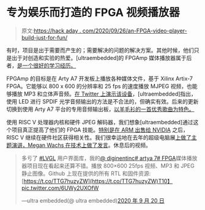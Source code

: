 # 专为娱乐而打造的 FPGA 视频播放器

> 原文:[https://hack aday . com/2020/09/26/an-FPGA-video-player-build-just-for-fun/](https://hackaday.com/2020/09/26/an-fpga-video-player-built-just-for-fun/)

有时，项目是出于需要而产生的；需要解决的问题的解决方案。其他时候，他们只是出于对创造和实验的热爱。[ultraembedded]的 FPGAmp 媒体播放器属于后者，[是一个很好的学习经历。](https://github.com/ultraembedded/FPGAmp)

FPGAmp 的目标是在 Arty A7 开发板上播放各种媒体文件，基于 Xilinx Artix-7 FPGA。它能够以 800 x 600 的分辨率和 25 fps 的速度播放 MJPEG 视频，也能够播放 MP3 和立体声音频。[在 Twitter 上演示该设备](https://twitter.com/ultraembedded/status/1300416716191576064)，[ultraembedded]指出，使用 LED 进行 SPDIF 光学音频输出的方法是不合法的，但确实有效。后来的更新切换到使用 Arty A7 平台的专用音频输出板，[以羊毛衫的一首优秀歌曲为特色。](https://twitter.com/ultraembedded/status/1307654740361256960)

使用 RISC V 处理器内核和硬件 JPEG 解码器，我们想象[ultraembedded]通过这个项目真正提高了他们的 FPGA 技能。[特别是在 ARM 出售给 NVIDIA](https://hackaday.com/2020/09/14/nvidia-acquires-arm-for-40-billion/) 之后，RISC V 继续在硬件社区获得相关性。我们很幸运地在去年的超级电脑展[上做了主题演讲，Megan Wachs 在技术上做了发言](https://hackaday.com/2020/01/27/supercon-keynote-megan-wachs-breaks-down-risc-v/)。休息后的视频。

> 多亏了 [#LVGL](https://twitter.com/hashtag/LVGL?src=hash&ref_src=twsrc%5Etfw) 用户界面库，我的[@ diginentinc](https://twitter.com/DigilentInc?ref_src=twsrc%5Etfw)[# artya 7](https://twitter.com/hashtag/ArtyA7?src=hash&ref_src=twsrc%5Etfw)[# FPGA](https://twitter.com/hashtag/FPGA?src=hash&ref_src=twsrc%5Etfw)媒体播放器项目现在看起来还算不错。播放 800×600 25fps 视频、MP3 和 JPEG 静止图像。Github 上现在提供的所有 RTL 和固件资源:[https://t.co/TTG7huzyZW](https://t.co/TTG7huzyZW)T10】pic.twitter.com/6UWy2UXOfW
> 
> —ultra embedded(@ ultra embedded)[2020 年 9 月 20 日](https://twitter.com/ultraembedded/status/1307654740361256960?ref_src=twsrc%5Etfw)